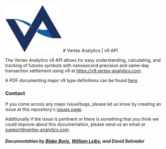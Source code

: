 <img src="manual/asset/vertex-logo-web-dark.png" alt="logo" width="36%"/>
# Vertex Analytics | v9 API

The Vertex Analytics v9 API allows for easy understanding, calculating, and tracking of futures symbols with nanosecond precision and same-day transaction settlement using v9 at https://v9.vertex-analytics.com.

A PDF documenting major v9 type definitions can be found [here](https://vertex-analytics.com/documentation/Data_Reference.pdf).

### Contact

If you come across any major issue/bugs, please let us know by creating an issue at this repository's [issues page](https://github.com/vertex-analytics/docs/issues).

Additionally if the issue is pertinent or there is something that you think we could improve about this documentation, please send us an email at [support@vertex-analytics.com](mailto:support@vertex-analytics.com).

##### Documentation by [Blake Boris](https://blakeboris.com), [William Leiby](https://williamleiby.com), and David Salvador

